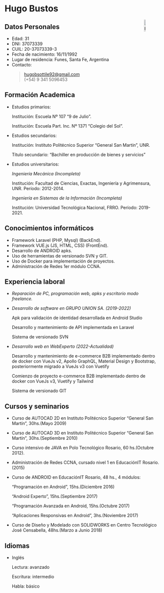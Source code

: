 # Hugo Bustos

<img alt="profile" style="float: right;" src="../src/img/profile.png" width="10%" height="10%" />

## Datos Personales

- Edad: 31
- DNI: 37073339
- CUIL: 20-37073339-3
- Fecha de nacimiento: 16/11/1992
- Lugar de residencia: Funes, Santa Fe, Argentina
- Contacto:
  ><hugobsottile92@gmail.com></br>
  >(+54) 9 341 5096453

## Formación Academica

- Estudios primarios:

  Institución: Escuela Nº 107 “9 de Julio”.

  Institución: Escuela Part. Inc. Nº 1371 “Colegio del Sol”.

- Estudios secundarios:

  Institución: Instituto Politécnico Superior “General San Martín”, UNR.

  Título secundario: “Bachiller en producción de bienes y servicios”

- Estudios universitarios:

  *Ingeniería Mecánica (Incompleta)*

  Institución: Facultad de Ciencias, Exactas, Ingeniería y Agrimensura, UNR. Período: 2012-2014.

  *Ingeniería en Sistemas de la Información (Incompleta)*

  Institución: Universidad Tecnológica Nacional, FRRO. Período: 2019-2021.

## Conocimientos informáticos

- Framework Laravel (PHP, Mysql) (BackEnd).
- Framework VUE.js (JS, HTML, CSS) (FrontEnd).
- Desarrollo de ANDROID apks.
- Uso de herramientas de versionado SVN y GIT.
- Uso de Docker para implementación de proyectos.
- Administración de Redes 1er módulo CCNA.

## Experiencia laboral

- *Reparación de PC, programación web, apks y escritorio modo freelance.*
- *Desarrollo de software en GRUPO UNION SA. (2019-2022)*

  Apk para validación de identidad desarrollada en Android Studio

  Desarrollo y mantenimiento de API implementada en Laravel

  Sistema de versionado SVN

- *Desarrollo web en WebExperto (2022-Actualidad)*

  Desarrollo y mantenimiento de e-commerce B2B implementado dentro de docker con VueJs v2, Apollo GraphQL,
  Material Design y Bootstrap, posteriormente migrado a VueJs v3 con Vuetify

  Comienzo de proyecto e-commerce B2B implementado dentro de docker con VueJs v3, Vuetify y Tailwind

  Sistema de versionado GIT

## Cursos y seminarios

- Curso de AUTOCAD 2D en Instituto Politécnico Superior “General San Martín”, 30hs.(Mayo 2009)
- Curso de AUTOCAD 3D en Instituto Politécnico Superior “General San Martín”, 30hs.(Septiembre 2010)
- Curso intensivo de JAVA en Polo Tecnológico Rosario, 60 hs.(Octubre 2012).
- Administración de Redes CCNA, cursado nivel 1 en EducaciónIT Rosario. (2015)
- Curso de ANDROID en EducaciónIT Rosario, 48 hs., 4 módulos:

  “Programación en Android”, 15hs.(Diciembre 2016)

  “Android Experto”, 15hs.(Septiembre 2017)

  “Programación Avanzada en Android, 15hs.(Octubre 2017)

  “Aplicaciones Responsivas en Android”, 3hs.(Noviembre 2017)

- Curso de Diseño y Modelado con SOLIDWORKS en Centro Tecnológico José Censabella, 48hs.(Marzo a Junio 2018)

## Idiomas

- Inglés

  Lectura: avanzado

  Escritura: intermedio

  Habla: básico
